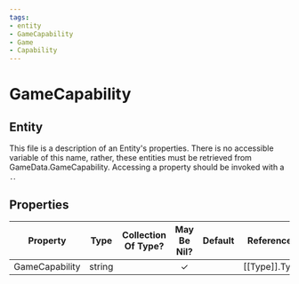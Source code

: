 ```yaml
---
tags:
- entity
- GameCapability
- Game
- Capability
---
```

# GameCapability
## Entity
This file is a description of an Entity's properties. There is no accessible variable of this name, rather, these entities must be retrieved from GameData.GameCapability. Accessing a property should be invoked with a `.`.
## Properties
|	Property	|	Type	|	Collection Of Type?	|	May Be Nil?	|	Default	|	References	|	Key	|	Notes	|
|	:-:	|	:-:	|	:-:	|	:-:	|	:-:	|	:-:	|	:-:	|	-:	|
|	GameCapability	|	string	|		|	✓	|		|	[[Type]].Type	|	✓	|	|
